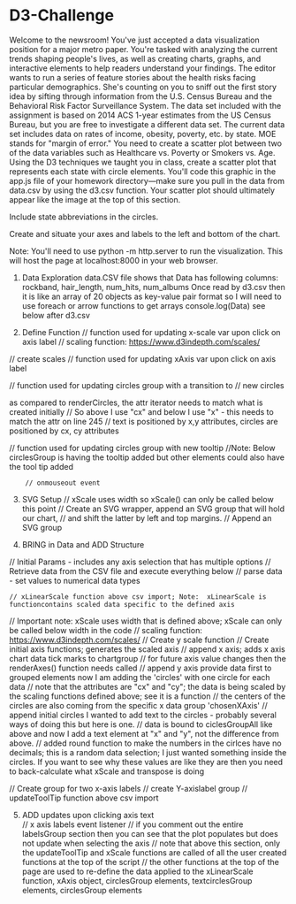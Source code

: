 # D3-Challenge

Welcome to the newsroom! You've just accepted a data visualization position for a major metro paper. You're tasked with analyzing the current trends shaping people's lives, as well as creating charts, graphs, and interactive elements to help readers understand your findings.
The editor wants to run a series of feature stories about the health risks facing particular demographics. She's counting on you to sniff out the first story idea by sifting through information from the U.S. Census Bureau and the Behavioral Risk Factor Surveillance System.
The data set included with the assignment is based on 2014 ACS 1-year estimates from the US Census Bureau, but you are free to investigate a different data set. The current data set includes data on rates of income, obesity, poverty, etc. by state. MOE stands for "margin of error."
You need to create a scatter plot between two of the data variables such as Healthcare vs. Poverty or Smokers vs. Age.
Using the D3 techniques we taught you in class, create a scatter plot that represents each state with circle elements. You'll code this graphic in the app.js file of your homework directory—make sure you pull in the data from data.csv by using the d3.csv function. Your scatter plot should ultimately appear like the image at the top of this section.


Include state abbreviations in the circles.


Create and situate your axes and labels to the left and bottom of the chart.


Note: You'll need to use python -m http.server to run the visualization. This will host the page at localhost:8000 in your web browser.

1.  Data Exploration 
 data.CSV file shows that Data has following columns:  rockband, hair_length, num_hits, num_albums
Once read by d3.csv then it is like an array of 20 objects as key-value pair format so I will need to use foreach or arrow functions to get arrays
console.log(Data) see below after d3.csv

2.  Define Function 
// function used for updating x-scale var upon click on axis label
// scaling function: https://www.d3indepth.com/scales/

 // create scales
  // function used for updating xAxis var upon click on axis label

  // function used for updating circles group with a transition to
  // new circles

 as compared to renderCircles, the attr iterator needs to match what is created initially
  // So above I use "cx" and below I use "x" -  this needs to match the attr on line 245
  // text is positioned by x,y attributes, circles are positioned by cx, cy attributes

  // function used for updating circles group with new tooltip
  //Note:  Below circlesGroup is having the tooltip added but other elements could also have the tool tip added

        // onmouseout event
3.  SVG Setup 
// xScale uses width so xScale() can only be called below this point
// Create an SVG wrapper, append an SVG group that will hold our chart,
// and shift the latter by left and top margins.
// Append an SVG group

4.  BRING in Data and ADD Structure 

// Initial Params - includes any axis selection that has multiple options
// Retrieve data from the CSV file and execute everything below
  // parse data - set values to numerical data types

    // xLinearScale function above csv import; Note:  xLinearScale is functioncontains scaled data specific to the defined axis
  // Important note:  xScale uses width that is defined above; xScale can only be called below width in the code
  // scaling function: https://www.d3indepth.com/scales/
   // Create y scale function
     // Create initial axis functions; generates the scaled axis
       // append x axis; adds x axis chart data tick marks to chartgroup
  // for future axis value changes then the renderAxes() function needs called
    // append y axis
    provide data first to grouped elements 
    now I am adding the 'circles' with one circle for each data
  // note that the attributes are "cx" and "cy"; the data is being scaled by the scaling functions defined above; see it is a function
  // the centers of the circles are also coming from the specific x data group 'chosenXAxis'
  // append initial circles
  I wanted to add text to the circles - probably several ways of doing this but here is one.
  // data is bound to ciclesGroupAll like above and now I add a text element at "x" and "y", not the difference from above.
  // added round function to make the numbers in the cirlces have no decimals; this is a random data selection; I just wanted something inside the circles. If you want to see why these values are like they are then you need to back-calculate what xScale and transpose is doing

   // Create group for two x-axis labels
   // create Y-axislabel group
   // updateToolTip function above csv import
  
  5.  ADD updates upon clicking axis text  
  // x axis labels event listener
  // if you comment out the entire labelsGroup section then you can see that the plot populates but does not update when selecting the axis
  // note that above this section, only the updateToolTip and xScale functions are called of all the user created functions at the top of the script
  // the other functions at the top of the page are used to re-define the data applied to the xLinearScale function, xAxis object, circlesGroup elements, textcirclesGroup elements, circlesGroup elements